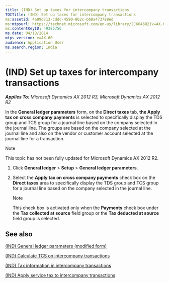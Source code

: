 ```yaml
---
title: (IND) Set up taxes for intercompany transactions
TOCTitle: (IND) Set up taxes for intercompany transactions
ms:assetid: 4a99d713-cddc-4590-862c-bb8a473788ed
ms:mtpsurl: https://technet.microsoft.com/en-us/library/JJ664682(v=AX.60)
ms:contentKeyID: 49385756
ms.date: 04/18/2014
mtps_version: v=AX.60
audience: Application User
ms.search.region: India
---
```


# (IND) Set up taxes for intercompany transactions 


_**Applies To:** Microsoft Dynamics AX 2012 R3, Microsoft Dynamics AX 2012 R2_

In the **General ledger parameters** form, on the **Direct taxes** tab, **the Apply tax on cross company payments** is selected to specifically display the TDS group and TCS group for a journal line based on the company selected in the journal line. The groups are based on the company selected at the journal line and also on the vendor or customer account selected at the journal line for a transaction.


> [!NOTE]
> <P>This topic has not been fully updated for Microsoft Dynamics AX 2012 R2.</P>



1.  Click **General ledger** \> **Setup** \> **General ledger parameters**.

2.  Select the **Apply tax on cross company payments** check box on the **Direct taxes** area to specifically display the TDS group and TCS group for a journal line based on the company selected in the journal line.
    

    > [!NOTE]
    > <P>This check box is activated only when the <STRONG>Payments</STRONG> check box under the <STRONG>Tax collected at source</STRONG> field group or the <STRONG>Tax deducted at source</STRONG> field group is selected.</P>



## See also

[(IND) General ledger parameters (modified form)](https://technet.microsoft.com/en-us/library/jj677901\(v=ax.60\))

[(IND) Calculate TCS on intercompany transactions](ind-calculate-tcs-on-intercompany-transactions.md)

[(IND) Tax information in intercompany transactions](ind-tax-information-in-intercompany-transactions.md)

[(IND) Apply service tax to intercompany transactions](ind-apply-service-tax-to-intercompany-transactions.md)

  


